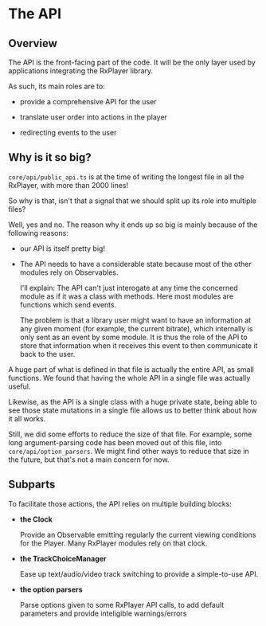 # The API ######################################################################


## Overview ####################################################################

The API is the front-facing part of the code.
It will be the only layer used by applications integrating the RxPlayer library.

As such, its main roles are to:

  - provide a comprehensive API for the user

  - translate user order into actions in the player

  - redirecting events to the user



## Why is it so big? ###########################################################

`core/api/public_api.ts` is at the time of writing the longest file in all the
RxPlayer, with more than 2000 lines!

So why is that, isn't that a signal that we should split up its role into
multiple files?

Well, yes and no.
The reason why it ends up so big is mainly because of the following reasons:

  - our API is itself pretty big!

  - The API needs to have a considerable state because most of the other modules
    rely on Observables.

    I'll explain:
    The API can't just interogate at any time the concerned module as if it was
    a class with methods. Here most modules are functions which send events.

    The problem is that a library user might want to have an information at any
    given moment (for example, the current bitrate), which internally is only
    sent as an event by some module.
    It is thus the role of the API to store that information when it receives
    this event to then communicate it back to the user.


 A huge part of what is defined in that file is actually the entire API, as
 small functions. We found that having the whole API in a single file was
 actually useful.

 Likewise, as the API is a single class with a huge private state, being able
 to see those state mutations in a single file allows us to better think about
 how it all works.

 Still, we did some efforts to reduce the size of that file. For example, some
 long argument-parsing code has been moved out of this file, into
 `core/api/option_parsers`. We might find other ways to reduce that size in the
 future, but that's not a main concern for now.



## Subparts ####################################################################

To facilitate those actions, the API relies on multiple building blocks:

  - __the Clock__

    Provide an Observable emitting regularly the current viewing conditions for
    the Player. Many RxPlayer modules rely on that clock.


  - __the TrackChoiceManager__

    Ease up text/audio/video track switching to provide a simple-to-use API.


  - __the option parsers__

    Parse options given to some RxPlayer API calls, to add default parameters
    and provide inteligible warnings/errors
